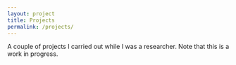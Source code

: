 ```yaml
---
layout: project
title: Projects
permalink: /projects/
---
```


A couple of projects I carried out while I was a researcher.
Note that this is a work in progress.